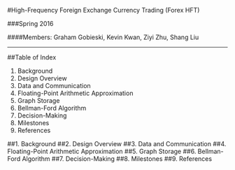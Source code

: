 #High-Frequency Foreign Exchange Currency Trading (Forex HFT)

###Spring 2016

####Members: Graham Gobieski, Kevin Kwan, Ziyi Zhu, Shang Liu

---

##Table of Index
1. Background
2. Design Overview
3. Data and Communication
4. Floating-Point Arithmetic Approximation
5. Graph Storage
6. Bellman-Ford Algorithm
7. Decision-Making
8. Milestones
9. References

##1. Background
##2. Design Overview
##3. Data and Communication
##4. Floating-Point Arithmetic Approximation
##5. Graph Storage
##6. Bellman-Ford Algorithm
##7. Decision-Making
##8. Milestones
##9. References

